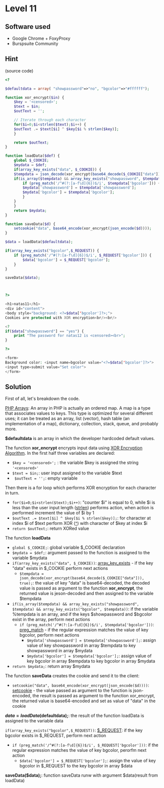 # Level 11

## Software used
- Google Chrome + FoxyProxy
- Burspsuite Community

## Hint
(source code)

```php
<?

$defaultdata = array( "showpassword"=>"no", "bgcolor"=>"#ffffff");

function xor_encrypt($in) {
    $key = '<censored>';
    $text = $in;
    $outText = '';

    // Iterate through each character
    for($i=0;$i<strlen($text);$i++) {
    $outText .= $text[$i] ^ $key[$i % strlen($key)];
    }

    return $outText;
}

function loadData($def) {
    global $_COOKIE;
    $mydata = $def;
    if(array_key_exists("data", $_COOKIE)) {
    $tempdata = json_decode(xor_encrypt(base64_decode($_COOKIE["data"])), true);
    if(is_array($tempdata) && array_key_exists("showpassword", $tempdata) && array_key_exists("bgcolor", $tempdata)) {
        if (preg_match('/^#(?:[a-f\d]{6})$/i', $tempdata['bgcolor'])) {
        $mydata['showpassword'] = $tempdata['showpassword'];
        $mydata['bgcolor'] = $tempdata['bgcolor'];
        }
    }
    }
    return $mydata;
}

function saveData($d) {
    setcookie("data", base64_encode(xor_encrypt(json_encode($d))));
}

$data = loadData($defaultdata);

if(array_key_exists("bgcolor",$_REQUEST)) {
    if (preg_match('/^#(?:[a-f\d]{6})$/i', $_REQUEST['bgcolor'])) {
        $data['bgcolor'] = $_REQUEST['bgcolor'];
    }
}

saveData($data);



?>

<h1>natas11</h1>
<div id="content">
<body style="background: <?=$data['bgcolor']?>;">
Cookies are protected with XOR encryption<br/><br/>

<?
if($data["showpassword"] == "yes") {
    print "The password for natas12 is <censored><br>";
}

?>

<form>
Background color: <input name=bgcolor value="<?=$data['bgcolor']?>">
<input type=submit value="Set color">
</form>
```

## Solution

First of all, let's breakdown the code.

[PHP Arrays](https://www.php.net/manual/en/language.types.array.php): An array in PHP is actually an ordered map. A map is a type that associates values to keys. This type is optimized for several different uses; it can be treated as an array, list (vector), hash table (an implementation of a map), dictionary, collection, stack, queue, and probably more.  

**$defaultdata** is an array in which the developer hardcoded default values.

The function **xor_encrypt** encrypts input data using [XOR Encryption Algorithm](https://en.wikipedia.org/wiki/XOR_cipher).
In the first half three variables are declared:
- ```$key = '<censored>';``` : the variable $key is assigned the string ```'<censored>'```
- ```$text = $in;```: user input assigned to the variable $text
- ``` $outText = '';```: empty variable

Then there is a for loop which performs XOR encryption for each character in turn.
- ```for($i=0;$i<strlen($text);$i++)```: "counter $i" is equal to 0, while $i is less than the user input length ([strlen](https://www.php.net/manual/en/function.strlen.php)) performs action, when action is performed increment the value of $i by 1
- ```$outText .= $text[$i] ^ $key[$i % strlen($key)];```: for character at index $i of $text perform XOR ([^](https://www.geeksforgeeks.org/php-bitwise-operators/)) with character of $key at index $i
- ```return $outText;```: return XORed value


The function **loadData**
- ```global $_COOKIE;```: global variable $\_COOKIE declaration
- ```$mydata = $def;```: argument passed to the function is assigned to the variable $mydata
- ```if(array_key_exists("data", $_COOKIE))```: [array_key_exists](https://www.php.net/manual/en/function.array-key-exists.php) - if the key "data" exists in $\_COOKIE perform next actions
    - ```$tempdata = json_decode(xor_encrypt(base64_decode($_COOKIE["data"])), true);```: the value of key "data" is base64-decoded, the decoded value is passed as argument to the function **xor_encrypt**, the returned value is jeson-decoded and then assigned to the variable $tempdata
- ```if(is_array($tempdata) && array_key_exists("showpassword", $tempdata) && array_key_exists("bgcolor", $tempdata))```: if the variable %tempdata is an array, and if the keys $showpassword and $bgcolor exist in the array, perform next actions
    - ```if (preg_match('/^#(?:[a-f\d]{6})$/i', $tempdata['bgcolor']))```: [preg_match](https://www.php.net/manual/en/function.preg-match.php) - if the regular expression matches the value of key bgcolor, perform next actions
        - ```$mydata['showpassword'] = $tempdata['showpassword'];```: assign value of key showpassword in array $tempdata to key showpassword in array $mydata
        - ```$mydata['bgcolor'] = $tempdata['bgcolor'];```: assign value of key bgcolor in array $tempdata to key bgcolor in array $mydata
- ```return $mydata;```: return array $mydata


The function **saveData** creates the cookie and send it to the client:
- ```setcookie("data", base64_encode(xor_encrypt(json_encode($d))))```: [setcookie](https://www.php.net/manual/en/function.setcookie.php) - the value passed as argument to the function is json-encoded, the result is passed as argument to the function xor_encrypt, the returned value is base64-encoded and set as value of "data" in the cookie


**$data = loadData($defaultdata);**: the result of the function loadData is assigned to the variable data


```if(array_key_exists("bgcolor",$_REQUEST))```: [$\_REQUEST](https://www.php.net/manual/en/reserved.variables.request.php): if the key bgcolor exists in $\_REQUEST, perform next action  
- ```if (preg_match('/^#(?:[a-f\d]{6})$/i', $_REQUEST['bgcolor']))```: if the regular expression matches the value of key bgcolor, perorfm next action  
    - ```$data['bgcolor'] = $_REQUEST['bgcolor'];```: assign the value of key bgcolor in $\_REQUEST to the key bgcolor in array $data

**saveData($data);**: function saveData runw with argument $data(result from loadData)
